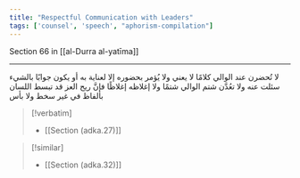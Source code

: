 ```yaml
---
title: "Respectful Communication with Leaders"
tags: ['counsel', 'speech', "aphorism-compilation"]
---
```


 Section 66 in [[al-Durra al-yatīma]]

---
لا تُحضرن عند الوالي كلامًا لا يعني ولا يُؤمر بحضوره إلا لعناية به أو يكون جوابًا بالشيء سئلت عنه ولا تعُدَّن شتم الوالي شتمًا ولا إغلاظه إغلاظًا فإنَّ ريح العز قد تبسط اللسان بألفاظ في غير سخط ولا بأس

> [!verbatim]
> - [[Section (adka.27)]]

> [!similar]
> - [[Section (adka.32)]]
